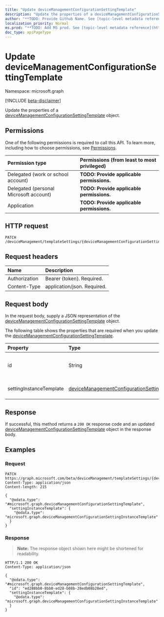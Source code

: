 ```yaml
---
title: "Update deviceManagementConfigurationSettingTemplate"
description: "Update the properties of a deviceManagementConfigurationSettingTemplate object."
author: "**TODO: Provide Github Name. See [topic-level metadata reference](https://msgo.azurewebsites.net/add/document/guidelines/metadata.html#topic-level-metadata)**"
localization_priority: Normal
ms.prod: "**TODO: Add MS prod. See [topic-level metadata reference](https://msgo.azurewebsites.net/add/document/guidelines/metadata.html#topic-level-metadata)**"
doc_type: apiPageType
---
```


# Update deviceManagementConfigurationSettingTemplate
Namespace: microsoft.graph

[!INCLUDE [beta-disclaimer](../../includes/beta-disclaimer.md)]

Update the properties of a [deviceManagementConfigurationSettingTemplate](../resources/devicemanagementconfigurationsettingtemplate.md) object.

## Permissions
One of the following permissions is required to call this API. To learn more, including how to choose permissions, see [Permissions](/graph/permissions-reference).

|Permission type|Permissions (from least to most privileged)|
|:---|:---|
|Delegated (work or school account)|**TODO: Provide applicable permissions.**|
|Delegated (personal Microsoft account)|**TODO: Provide applicable permissions.**|
|Application|**TODO: Provide applicable permissions.**|

## HTTP request

<!-- {
  "blockType": "ignored"
}
-->
``` http
PATCH /deviceManagement/templateSettings/{deviceManagementConfigurationSettingTemplateId}
```

## Request headers
|Name|Description|
|:---|:---|
|Authorization|Bearer {token}. Required.|
|Content-Type|application/json. Required.|

## Request body
In the request body, supply a JSON representation of the [deviceManagementConfigurationSettingTemplate](../resources/devicemanagementconfigurationsettingtemplate.md) object.

The following table shows the properties that are required when you update the [deviceManagementConfigurationSettingTemplate](../resources/devicemanagementconfigurationsettingtemplate.md).

|Property|Type|Description|
|:---|:---|:---|
|id|String|**TODO: Add Description** Inherited from [entity](../resources/entity.md)|
|settingInstanceTemplate|[deviceManagementConfigurationSettingInstanceTemplate](../resources/devicemanagementconfigurationsettinginstancetemplate.md)|Setting Instance Template|



## Response

If successful, this method returns a `200 OK` response code and an updated [deviceManagementConfigurationSettingTemplate](../resources/devicemanagementconfigurationsettingtemplate.md) object in the response body.

## Examples

### Request
<!-- {
  "blockType": "request",
  "name": "update_devicemanagementconfigurationsettingtemplate"
}
-->
``` http
PATCH https://graph.microsoft.com/beta/deviceManagement/templateSettings/{deviceManagementConfigurationSettingTemplateId}
Content-Type: application/json
Content-length: 215

{
  "@odata.type": "#microsoft.graph.deviceManagementConfigurationSettingTemplate",
  "settingInstanceTemplate": {
    "@odata.type": "microsoft.graph.deviceManagementConfigurationSettingInstanceTemplate"
  }
}
```


### Response
>**Note:** The response object shown here might be shortened for readability.
<!-- {
  "blockType": "response",
  "truncated": true
}
-->
``` http
HTTP/1.1 200 OK
Content-Type: application/json

{
  "@odata.type": "#microsoft.graph.deviceManagementConfigurationSettingTemplate",
  "id": "ed288bb0-8bb0-ed28-b08b-28edb08b28ed",
  "settingInstanceTemplate": {
    "@odata.type": "microsoft.graph.deviceManagementConfigurationSettingInstanceTemplate"
  }
}
```


